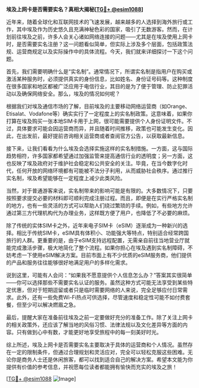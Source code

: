**埃及上网卡是否需要实名？真相大揭秘[[TG💪+ @esim1088](https://t.me/s/esim1088)]**

近年来，随着全球化和互联网技术的飞速发展，越来越多的人选择到海外旅行或工作，其中埃及作为历史悠久且充满神秘色彩的国家，吸引了无数游客。然而，在计划前往埃及之前，许多人会关心诸如网络连接的问题——尤其是在埃及使用上网卡时，是否需要实名注册？这一问题看似简单，但实际上涉及多个层面，包括政策法规、运营商规定以及实际操作中的具体流程。今天，我们就来详细探讨一下这个问题。

首先，我们需要明确什么是“实名制”。通常情况下，所谓实名制是指用户在购买或激活某种服务时，必须提供真实的身份信息，比如姓名、身份证号码等。这种制度在很多国家和地区都被广泛应用于电信行业，其目的是为了便于管理、防止犯罪活动以及确保网络安全。那么，埃及的情况如何呢？

根据我们对埃及通信市场的了解，目前埃及的主要移动网络运营商（如Orange、Etisalat、Vodafone等）确实实行了一定程度上的实名制政策。这意味着，如果你打算在埃及购买一张本地SIM卡用于上网，很可能需要提供个人身份证明文件。不过，具体要求可能会因运营商而异，并且随着时间推移，政策也可能发生变化。因此，在出发前，最好提前咨询相关运营商或者查阅官方公告，以获取最新信息。

接下来，让我们看看为什么埃及会选择实施这样的实名制措施。一方面，这与国际趋势相符，许多国家都希望通过加强监管来提高通信行业的透明度；另一方面，这也反映了埃及政府对于维护社会稳定和公共安全的关注。毕竟，在当今数字化时代，任何开放的网络环境都有可能被不法分子利用，从而威胁社会秩序。通过推行实名制，埃及希望能够在一定程度上减少此类风险。

当然，对于普通游客来说，实名制带来的影响可能是有限的。大多数情况下，只要按照要求提交必要的材料即可顺利完成注册过程。而且，即便是在实行严格实名制的地方，也有一些灵活的方式可以帮助人们绕过繁琐的手续。例如，有些地方允许通过第三方代理机构代为办理业务，这样既方便了用户，也降低了不必要的麻烦。

除了传统的实体SIM卡之外，近年来电子SIM卡（eSIM）逐渐成为一种新兴的选择。相比于传统SIM卡，eSIM具有体积小、功能强大等特点，特别适合经常跨国旅行的人群。更重要的是，由于eSIM支持远程配置，无需亲自前往当地营业厅就能完成激活步骤，极大地简化了整个流程。如果你担心在埃及遇到实名制障碍，不妨考虑一下使用eSIM解决方案。目前市面上有不少优质的eSIM服务商，他们提供的产品和服务往往能够很好地满足用户的多样化需求。

说到这里，可能有人会问：“如果我不愿意提供个人信息怎么办？”答案其实很简单——你可以选择那些不需要实名认证的服务。虽然这种方式可能无法享受到某些特定优惠，但对于短期逗留或者只是临时需要网络的人来说，完全足够应付日常需求。此外，还有一些免费Wi-Fi热点可供选择，尽管速度和稳定性可能不如付费套餐，但至少可以解决燃眉之急。

最后，提醒大家在准备前往埃及之前一定要做好充分的准备工作。除了关注上网卡的相关政策外，还应该了解当地的风俗习惯、法律法规以及文化差异等方面的内容。只有做到心中有数，才能更好地享受旅程中的每一刻美好时光。

综上所述，埃及上网卡是否需要实名主要取决于具体的运营商和个人情况。虽然存在一定的限制条件，但通过合理规划和灵活应对，完全可以轻松克服这些困难。无论你是商务人士还是休闲旅客，都可以找到适合自己的解决方案。希望本文能为你提供有价值的参考信息，并祝愿每位读者都能拥有愉快而充实的埃及之旅！

[[TG💪+ @esim1088](https://t.me/s/esim1088) ![Image](https://i.postimg.cc/4NQfJmqS/Snipaste-2025-05-13-00-14-12.png)]